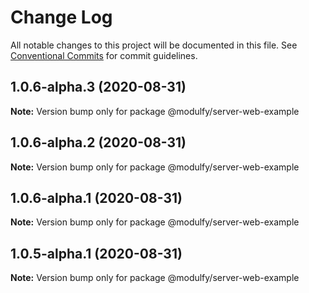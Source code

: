 # Change Log

All notable changes to this project will be documented in this file.
See [Conventional Commits](https://conventionalcommits.org) for commit guidelines.

## 1.0.6-alpha.3 (2020-08-31)

**Note:** Version bump only for package @modulfy/server-web-example





## 1.0.6-alpha.2 (2020-08-31)

**Note:** Version bump only for package @modulfy/server-web-example





## 1.0.6-alpha.1 (2020-08-31)

**Note:** Version bump only for package @modulfy/server-web-example





## 1.0.5-alpha.1 (2020-08-31)

**Note:** Version bump only for package @modulfy/server-web-example
